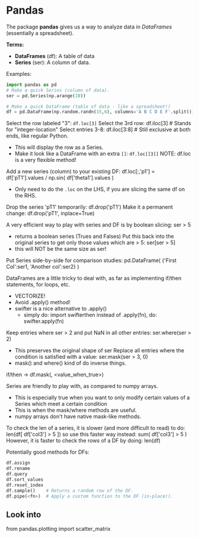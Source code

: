 # Pandas

The package **pandas** gives us a way to analyze data in *DataFrames* (essentially a spreadsheet). 

**Terms:**

- **DataFrames** (df): A table of data
- **Series** (ser): A column of data.

Examples:

```python
import pandas as pd
# Make a quick Series (column of data).
ser = pd.Series(np.arange(10))

# Make a quick DataFrame (table of data - like a spreadsheet!)
df = pd.DataFrame(np.random.randn(15,6), columns='A B C D E F'.split())  
```

Select the row labeled "3": `df.loc[3]`
Select the 3rd row:
df.iloc[3]    # Stands for "integer-location"
Select entries 3-8:
df.iloc[3:8]    # Still exclusive at both ends, like regular Python.
- This will display the row as a Series.
- Make it look like a DataFrame with an extra `[]`: `df.loc[[3]]`
NOTE: df.loc is a very flexible method!

Add a new series (column) to your existing DF:
df.loc[:,'p1'] = df['pT1'].values / np.sin( df['theta1'].values )
- Only need to do the `.loc` on the LHS, if you are slicing the same df on the RHS.

Drop the series 'pT1' temporarily:
df.drop('pT1')
Make it a permanent change:
df.drop('pT1', inplace=True)

A very efficient way to play with series and DF is by boolean slicing:
ser > 5
- returns a boolean series (Trues and Falses)
Put this back into the original series to get only those values which are > 5:
ser[ser > 5]
- this will NOT be the same size as ser!

Put Series side-by-side for comparison studies:
pd.DataFrame( {'First Col':ser1,
				'Another col':ser2} )

DataFrames are a little tricky to deal with, as far as implementing if/then statements, for loops, etc.
- VECTORIZE!
- Avoid .apply() method!
- swifter is a nice alternative to .apply()
    - simply do: import swifterthen instead of .apply(fn), do: swifter.apply(fn)

Keep entries where ser > 2 and put NaN in all other entries:
ser.where(ser > 2)
- This preserves the original shape of ser
Replace all entries where the condition is satisfied with a value:
ser.mask(ser > 3, 0)
- mask() and where() kind of do inverse things.

if/then -> df.mask(<condition>, <value_when_true>)

Series are friendly to play with, as compared to numpy arrays. 
- This is especially true when you want to only modify certain values of a Series which meet a certain condition
- This is when the mask/where methods are useful.
- numpy arrays don't have native mask-like methods. 

To check the len of a series, it is slower (and more difficult to read) to do:
len(df[ df['col3'] > 5 ])
so use this faster way instead:
sum( df['col3'] > 5 )
However, it is faster to check the rows of a DF by doing:
len(df)

Potentially good methods for DFs:

```python
df.assign
df.rename
df.query
df.sort_values
df.reset_index
df.sample()    # Returns a random row of the DF. 
df.pipe(<fn>)  # Apply a custom function to the DF (in-place!).
```

## Look into

from pandas.plotting import scatter_matrix
